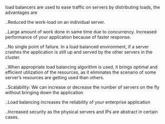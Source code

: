 load balancers are used to ease traffic on servers by distributing loads, the advantages are

..Reduced the work-load on an individual server.

..Large amount of work done in same time due to concurrency.
Increased performance of your application because of faster response.

..No single point of failure. In a load balanced environment, if a server crashes the application is still up and served by the other servers in the cluster.

..When appropriate load balancing algorithm is used, it brings optimal and efficient utilization of the resources, as it eliminates the scenario of some server’s resources are getting used than others.

..Scalability: We can increase or decrease the number of servers on the fly without bringing down the application

..Load balancing increases the reliability of your enterprise application

..Increased security as the physical servers and IPs are abstract in certain cases.
